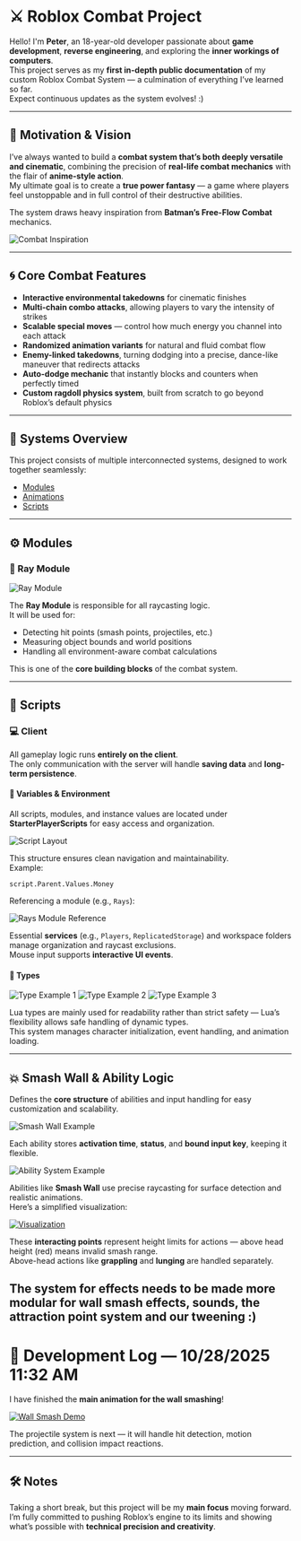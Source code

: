 # ⚔️ Roblox Combat Project

Hello! I'm **Peter**, an 18-year-old developer passionate about **game development**, **reverse engineering**, and exploring the **inner workings of computers**.  
This project serves as my **first in-depth public documentation** of my custom Roblox Combat System — a culmination of everything I’ve learned so far.  
Expect continuous updates as the system evolves! :)

---

## 🎯 Motivation & Vision

I’ve always wanted to build a **combat system that’s both deeply versatile and cinematic**, combining the precision of **real-life combat mechanics** with the flair of **anime-style action**.  
My ultimate goal is to create a **true power fantasy** — a game where players feel unstoppable and in full control of their destructive abilities.

The system draws heavy inspiration from **Batman’s Free-Flow Combat** mechanics.

![Combat Inspiration](https://github.com/user-attachments/assets/fa2630a0-ec05-4389-9bea-b0a664c74958)

---

## 🌀 Core Combat Features

- **Interactive environmental takedowns** for cinematic finishes  
- **Multi-chain combo attacks**, allowing players to vary the intensity of strikes  
- **Scalable special moves** — control how much energy you channel into each attack  
- **Randomized animation variants** for natural and fluid combat flow  
- **Enemy-linked takedowns**, turning dodging into a precise, dance-like maneuver that redirects attacks  
- **Auto-dodge mechanic** that instantly blocks and counters when perfectly timed  
- **Custom ragdoll physics system**, built from scratch to go beyond Roblox’s default physics  

---

## 🧩 Systems Overview

This project consists of multiple interconnected systems, designed to work together seamlessly:

- [Modules](#modules)  
- [Animations](#animations)  
- [Scripts](#scripts)

---

## ⚙️ Modules

### 🔦 Ray Module

![Ray Module](https://github.com/user-attachments/assets/c8b1060f-ae2f-48dc-8aa5-4ae2603d5dfa)

The **Ray Module** is responsible for all raycasting logic.  
It will be used for:  
- Detecting hit points (smash points, projectiles, etc.)  
- Measuring object bounds and world positions  
- Handling all environment-aware combat calculations  

This is one of the **core building blocks** of the combat system.

---

## 🧠 Scripts

### 💻 Client

All gameplay logic runs **entirely on the client**.  
The only communication with the server will handle **saving data** and **long-term persistence**.

#### 🧩 Variables & Environment

All scripts, modules, and instance values are located under **StarterPlayerScripts** for easy access and organization.

![Script Layout](https://github.com/user-attachments/assets/3fc61471-6919-4f68-be8f-c4bde305b822)

This structure ensures clean navigation and maintainability.  
Example:

    script.Parent.Values.Money

Referencing a module (e.g., `Rays`):

![Rays Module Reference](https://github.com/user-attachments/assets/4a4bb83e-0e3b-4ed9-b5ee-cca900a368f6)

Essential **services** (e.g., `Players`, `ReplicatedStorage`) and workspace folders manage organization and raycast exclusions.  
Mouse input supports **interactive UI events**.

#### 🧱 Types

![Type Example 1](https://github.com/user-attachments/assets/25d85710-8eb0-45b6-a699-07fcb925eb28)
![Type Example 2](https://github.com/user-attachments/assets/0403db6e-7068-456d-9c0f-0d5506977abe)
![Type Example 3](https://github.com/user-attachments/assets/ec648650-5042-4772-92f9-7899a00fc715)

Lua types are mainly used for readability rather than strict safety — Lua’s flexibility allows safe handling of dynamic types.  
This system manages character initialization, event handling, and animation loading.

---

## 💥 Smash Wall & Ability Logic

Defines the **core structure** of abilities and input handling for easy customization and scalability.

![Smash Wall Example](https://github.com/user-attachments/assets/21c3ced2-35f5-47aa-be10-ba9d5480e353)

Each ability stores **activation time**, **status**, and **bound input key**, keeping it flexible.

![Ability System Example](https://github.com/user-attachments/assets/04ecf535-f6af-485e-ba54-784f1ffa2bfa)

Abilities like **Smash Wall** use precise raycasting for surface detection and realistic animations.  
Here’s a simplified visualization:

[![Visualization](https://img.youtube.com/vi/k6ALSq14ojQ/0.jpg)](https://youtu.be/k6ALSq14ojQ)

These **interacting points** represent height limits for actions — above head height (red) means invalid smash range.  
Above-head actions like **grappling** and **lunging** are handled separately.

The system for effects needs to be made more modular for wall smash effects, sounds, the attraction point system and our tweening :)
---

# 🧱 Development Log — 10/28/2025 11:32 AM

I have finished the **main animation for the wall smashing**!

[![Wall Smash Demo](https://img.youtube.com/vi/IFqYgCBWidQ/0.jpg)](https://youtu.be/IFqYgCBWidQ)

The projectile system is next — it will handle hit detection, motion prediction, and collision impact reactions.

---

## 🛠️ Notes

Taking a short break, but this project will be my **main focus** moving forward.  
I’m fully committed to pushing Roblox’s engine to its limits and showing what’s possible with **technical precision and creativity**.
